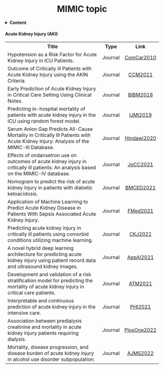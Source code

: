 <h1 align="center">
  <b>MIMIC topic</b><br>
</h1>

<details>
<summary><strong>Content</strong></summary>
<ul>
  <li>Acute Kidney Injury (AKI)</li>
  <!-- <li>Second item</li>
  <li>Third item</li>
  <li>Fourth item</li> -->
</ul>
</details>

#### Acute Kidney Injury (AKI)

<table>
  <tbody>
    <tr>
      <th>Title</th>
      <th align="center">Type</th>
      <th align="center">Link</th>
    </tr>
    <tr>
      <td align="left">Hypotension as a Risk Factor for Acute Kidney Injury in ICU Patients.</td>
      <td align="center">Journal</td>
      <td align="center">
        <a href="https://drive.google.com/file/d/1Rc3AKZXo27Kap-WvkgFnx8D1xBMhgHi8/view?usp=share_link">
          ComCar2010
        </a>
      </td>
    </tr>
    <tr>
      <td align="left">Outcome of Critically ill Patients with Acute Kidney Injury using the AKIN Criteria.</td>
      <td align="center">Journal</td>
      <td align="center">
        <a href="https://drive.google.com/file/d/1FoyKyeC0UNPJED1Qdib1MRj9y8VGeLP5/view?usp=share_link">
          CCM2011
        </a>
      </td>
    </tr>
    <tr>
      <td align="left">Early Prediction of Acute Kidney Injury in Critical Care Setting Using Clinical Notes.</td>
      <td align="center">Journal</td>
      <td align="center">
        <a href="https://drive.google.com/file/d/1pQvhrIJUTGP38KBFGH9Ncb7jhSqCDGmD/view?usp=share_link">
          BIBM2018
        </a>
      </td>
    </tr>
    <tr>
      <td align="left">Predicting in-hospital mortality of patients with acute kidney injury in the ICU using random forest model.</td>
      <td align="center">Journal</td>
      <td align="center">
        <a href="https://drive.google.com/file/d/1ajcY2j9fgcI1KRHHVeQsgSJVZhbN1F3L/view?usp=share_link">
          IJMI2019
        </a>
      </td>
    </tr>
    <tr>
      <td align="left">Serum Anion Gap Predicts All-Cause Mortality in Critically Ill Patients with Acute Kidney Injury: Analysis of the MIMIC-III Database.</td>
      <td align="center">Journal</td>
      <td align="center">
        <a href="https://drive.google.com/file/d/1pQmybOvPvG3e5W89lkDKrQtPdEJPn_js/view?usp=share_link">
          Hindawi2020
        </a>
      </td>
    </tr>
    <tr>
      <td align="left">Effects of ondansetron use on outcomes of acute kidney injury in critically ill patients: An analysis based on the MIMIC-IV database.</td>
      <td align="center">Journal</td>
      <td align="center">
        <a href="https://drive.google.com/file/d/1HPiwRI6244j2cl6jIPkdk_NeINUk21h8/view?usp=share_link">
          JoCC2021
        </a>
      </td>
    </tr>
    <tr>
      <td align="left">Nomogram to predict the risk of acute kidney injury in patients with diabetic ketoacidosis.</td>
      <td align="center">Journal</td>
      <td align="center">
        <a href="https://drive.google.com/file/d/1NCApYYonnXJFxSKXis5xIqYe_mARJ9h2/view?usp=share_link">
          BMCED2021
        </a>
      </td>
    </tr>
    <tr>
      <td align="left">Application of Machine Learning to Predict Acute Kidney Disease in Patients With Sepsis Associated Acute Kidney Injury.</td>
      <td align="center">Journal</td>
      <td align="center">
        <a href="https://drive.google.com/file/d/1Q8MzEnfowzcXDhCafjlRgNLTrGN0wjCn/view?usp=share_link">
          FMed2021
        </a>
      </td>
    </tr>
    <tr>
      <td align="left">Predicting acute kidney injury in critically ill patients using comorbid conditions utilizing machine learning.</td>
      <td align="center">Journal</td>
      <td align="center">
        <a href="https://drive.google.com/file/d/1Z3R7AgUJCuJCKCmF-lu3AGmz3S9Sr8uk/view?usp=share_link">
          CKJ2021
        </a>
      </td>
    </tr>
    <tr>
      <td align="left">A novel hybrid deep learning architecture for predicting acute kidney injury using patient record data and ultrasound kidney images.</td>
      <td align="center">Journal</td>
      <td align="center">
        <a href="https://drive.google.com/file/d/1mw7FegRcdTy0WwfqTfye5F6xS_Ueypjl/view?usp=share_link">
          AppAI2021
        </a>
      </td>
    </tr>
    <tr>
      <td align="left">Development and validation of a risk stratification model for predicting the mortality of acute kidney injury in critical care patients.</td>
      <td align="center">Journal</td>
      <td align="center">
        <a href="https://drive.google.com/file/d/1iuoDmA3tBwoDUmYUbnbN6Oh4aT7guFft/view?usp=share_link">
          ATM2021
        </a>
      </td>
    </tr>
    <tr>
      <td align="left">Interpretable and continuous prediction of acute kidney injury in the intensive care.</td>
      <td align="center">Journal</td>
      <td align="center">
        <a href="https://drive.google.com/file/d/11Vlsw4by874rrjwrzaaeKD5a9sYXrp0W/view?usp=share_link">
          PHI2021
        </a>
      </td>
    </tr>
    <tr>
      <td align="left">Association between predialysis creatinine and mortality in acute kidney injury patients requiring dialysis.</td>
      <td align="center">Journal</td>
      <td align="center">
        <a href="https://drive.google.com/file/d/1qnjmQH_QivCLoOvQKdkJQfKmkKKht4B_/view?usp=share_link">
          PlosOne2022
        </a>
      </td>
    </tr>
    <tr>
      <td align="left">Mortality, disease progression, and disease burden of acute kidney injury in alcohol use disorder subpopulation.</td>
      <td align="center">Journal</td>
      <td align="center">
        <a href="https://drive.google.com/file/d/1urUv4PJryEqnM1q6hX-P5j2J0ceFYGbh/view?usp=share_link">
          AJMS2022
        </a>
      </td>
    </tr>
  </tbody>
</table>